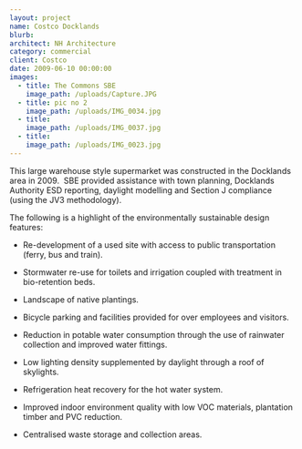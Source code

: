 ```yaml
---
layout: project
name: Costco Docklands
blurb:
architect: NH Architecture
category: commercial
client: Costco
date: 2009-06-10 00:00:00
images:
  - title: The Commons SBE
    image_path: /uploads/Capture.JPG
  - title: pic no 2
    image_path: /uploads/IMG_0034.jpg
  - title:
    image_path: /uploads/IMG_0037.jpg
  - title:
    image_path: /uploads/IMG_0023.jpg
---
```



This large warehouse style supermarket was constructed in the Docklands area in 2009.&nbsp; SBE provided assistance with town planning, Docklands Authority ESD reporting, daylight modelling and Section J compliance (using the JV3 methodology).

The following is a highlight of the environmentally sustainable design features:

- Re-development of a used site with access to public transportation (ferry, bus and train).

- Stormwater re-use for toilets and irrigation coupled with treatment in bio-retention beds.

- Landscape of native plantings.

- Bicycle parking and facilities provided for over employees and visitors.

- Reduction in potable water consumption through the use of rainwater collection and improved water fittings.

- Low lighting density supplemented by daylight through a roof of skylights.

- Refrigeration heat recovery for the hot water system.

- Improved indoor environment quality with low VOC materials, plantation timber and PVC reduction.

- Centralised waste storage and collection areas.